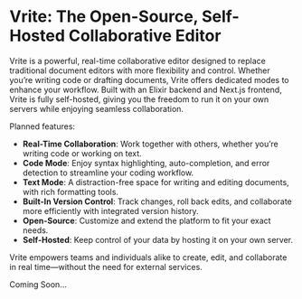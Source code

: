 # **Vrite: The Open-Source, Self-Hosted Collaborative Editor**

Vrite is a powerful, real-time collaborative editor designed to replace traditional document editors with more flexibility and control. Whether you’re writing code or drafting documents, Vrite offers dedicated modes to enhance your workflow. Built with an Elixir backend and Next.js frontend, Vrite is fully self-hosted, giving you the freedom to run it on your own servers while enjoying seamless collaboration.

Planned features:
- **Real-Time Collaboration**: Work together with others, whether you’re writing code or working on text.
- **Code Mode**: Enjoy syntax highlighting, auto-completion, and error detection to streamline your coding workflow.
- **Text Mode**: A distraction-free space for writing and editing documents, with rich formatting tools.
- **Built-In Version Control**: Track changes, roll back edits, and collaborate more efficiently with integrated version history.
- **Open-Source**: Customize and extend the platform to fit your exact needs.
- **Self-Hosted**: Keep control of your data by hosting it on your own server.

Vrite empowers teams and individuals alike to create, edit, and collaborate in real time—without the need for external services.

Coming Soon...
